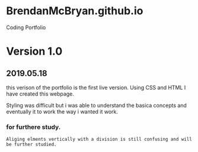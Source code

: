 # BrendanMcBryan.github.io

Coding Portfolio

# Version 1.0
## 2019.05.18
this verison of the portfolio is the first live version. 
Using CSS and HTML I have created this webpage. 

Styling was difficult but i was able to understand the basica concepts and eventually it to work the way i wanted it work. 

### for furthere study. 
    Aliging elments vertically with a division is still confusing and will be further studied. 


